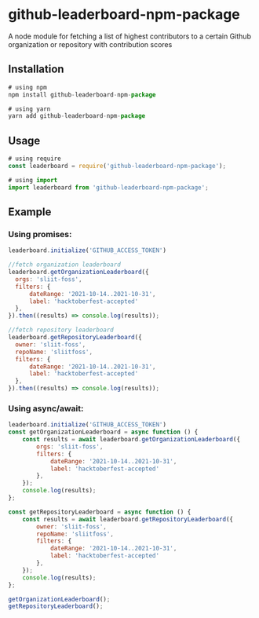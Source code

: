# github-leaderboard-npm-package

A node module for fetching a list of highest contributors to a certain Github organization or repository with contribution scores

## Installation

```js
# using npm
npm install github-leaderboard-npm-package

# using yarn
yarn add github-leaderboard-npm-package
```

## Usage

```js
# using require
const leaderboard = require('github-leaderboard-npm-package');

# using import
import leaderboard from 'github-leaderboard-npm-package';
```

## Example

### Using promises:

```js
leaderboard.initialize('GITHUB_ACCESS_TOKEN')

//fetch organization leaderboard
leaderboard.getOrganizationLeaderboard({
  orgs: 'sliit-foss',
  filters: {
      dateRange: '2021-10-14..2021-10-31',
      label: 'hacktoberfest-accepted'
  },
}).then((results) => console.log(results));

//fetch repository leaderboard
leaderboard.getRepositoryLeaderboard({
  owner: 'sliit-foss',
  repoName: 'sliitfoss',
  filters: {
      dateRange: '2021-10-14..2021-10-31',
      label: 'hacktoberfest-accepted'
  },
}).then((results) => console.log(results));
```

### Using async/await:

```js
leaderboard.initialize('GITHUB_ACCESS_TOKEN')
const getOrganizationLeaderboard = async function () {
    const results = await leaderboard.getOrganizationLeaderboard({
        orgs: 'sliit-foss',
        filters: {
            dateRange: '2021-10-14..2021-10-31',
            label: 'hacktoberfest-accepted'
        },
    });
    console.log(results);
};

const getRepositoryLeaderboard = async function () {
    const results = await leaderboard.getRepositoryLeaderboard({
        owner: 'sliit-foss',
        repoName: 'sliitfoss',
        filters: {
            dateRange: '2021-10-14..2021-10-31',
            label: 'hacktoberfest-accepted'
        },
    });
    console.log(results);
};

getOrganizationLeaderboard();
getRepositoryLeaderboard();
```
